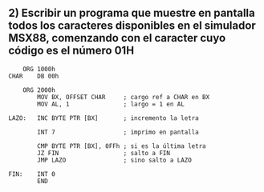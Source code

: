 ## 2) Escribir un programa que muestre en pantalla todos los caracteres disponibles en el simulador MSX88, comenzando con el caracter cuyo código es el número 01H

```assembly
    ORG 1000h
CHAR    DB 00h

    ORG 2000h
        MOV BX, OFFSET CHAR     ; cargo ref a CHAR en BX
        MOV AL, 1               ; largo = 1 en AL

LAZO:   INC BYTE PTR [BX]       ; incremento la letra

        INT 7                   ; imprimo en pantalla

        CMP BYTE PTR [BX], 0FFh ; si es la última letra
        JZ FIN                  ; salto a FIN
        JMP LAZO                ; sino salto a LAZO

FIN:    INT 0
        END
```
